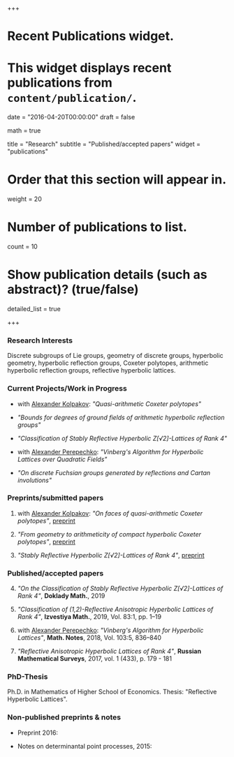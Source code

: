 +++
# Recent Publications widget.
# This widget displays recent publications from `content/publication/`.

date = "2016-04-20T00:00:00"
draft = false

math = true

title = "Research"
subtitle = "Published/accepted papers"
widget = "publications"

# Order that this section will appear in.
weight = 20

# Number of publications to list.
count = 10

# Show publication details (such as abstract)? (true/false)
detailed_list = true



+++

### Research Interests

Discrete subgroups of Lie groups, geometry of discrete groups, hyperbolic geometry, hyperbolic reflection groups, Coxeter polytopes, arithmetic hyperbolic reflection groups, reflective hyperbolic lattices.




### Current Projects/Work in Progress

- with [Alexander Kolpakov](https://sashakolpakov.wordpress.com/): *"Quasi-arithmetic Coxeter polytopes"*

- *"Bounds for degrees of ground fields of arithmetic hyperbolic reflection groups"* 

- *"Classification of Stably Reflective Hyperbolic Z[√2]-Lattices of Rank 4"*

- with [Alexander Perepechko](http://a.perep.ru/): *"Vinberg's Algorithm for Hyperbolic Lattices over Quadratic Fields"*

- *"On discrete Fuchsian groups generated by reflections and Cartan involutions"*


### Preprints/submitted papers

1. with [Alexander Kolpakov](https://sashakolpakov.wordpress.com/): *"On faces of quasi-arithmetic Coxeter polytopes"*, [preprint](https://arxiv.org/abs/2002.11445v2)

2. *"From geometry to arithmeticity of compact hyperbolic Coxeter polytopes"*, [preprint](/Bogachev-GeomArithmCoxeter-2020.pdf)

3. *"Stably Reflective Hyperbolic Z[√2]-Lattices of Rank 4"*, [preprint](/Bogachev-StablyReflZ2-2020.pdf)



### Published/accepted papers

4. *"On the Classification of Stably Reflective Hyperbolic Z[√2]-Lattices of Rank 4"*, **Doklady Math.**, 2019

3. *"Classification of (1,2)-Reflective Anisotropic Hyperbolic Lattices of Rank 4"*, **Izvestiya Math.**, 2019, Vol. 83:1, pp. 1–19

2. with [Alexander Perepechko](http://a.perep.ru/): *"Vinberg's Algorithm for Hyperbolic Lattices"*, **Math. Notes**, 2018, Vol. 103:5, 836–840

1. *"Reflective Anisotropic Hyperbolic Lattices of Rank 4"*, **Russian Mathematical Surveys**, 2017, vol. 1 (433), p. 179 - 181

### PhD-Thesis

Ph.D. in Mathematics of Higher School of Economics.
Thesis: "Reflective Hyperbolic Lattices".


### Non-published preprints & notes

- Preprint 2016: 

- Notes on determinantal point processes, 2015: 


